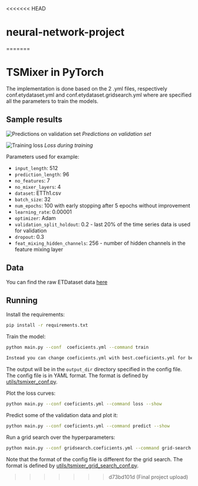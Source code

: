 <<<<<<< HEAD
# neural-network-project
=======
# TSMixer in PyTorch

The implementation is done based on the 2 .yml files, respectively conf.etydataset.yml and conf.etydataset.gridsearch.yml where are specified all the parameters to train the models.



## Sample results

![Predictions on validation set](readme_figures/preds.png)
*Predictions on validation set*

![Training loss](readme_figures/loss.png)
*Loss during training*

Parameters used for example:
* `input_length`: 512
* `prediction_length`: 96
* `no_features`: 7
* `no_mixer_layers`: 4
* `dataset`: ETTh1.csv
* `batch_size`: 32
* `num_epochs`: 100 with early stopping after 5 epochs without improvement
* `learning_rate`: 0.00001
* `optimizer`: Adam
* `validation_split_holdout`: 0.2 - last 20% of the time series data is used for validation
* `dropout`: 0.3
* `feat_mixing_hidden_channels`: 256 - number of hidden channels in the feature mixing layer

## Data

You can find the raw ETDataset data [here](https://github.com/zhouhaoyi/ETDataset/tree/11ab373cf9c9f5be7698e219a5a170e1b1c8a930)


## Running

Install the requirements:

```bash
pip install -r requirements.txt
```

Train the model:

```bash
python main.py --conf  coeficients.yml --command train

Instead you can change coeficients.yml with best.coeficients.yml for better accuracy but more time to train
```

The output will be in the `output_dir` directory specified in the config file. The config file is in YAML format. The format is defined by [utils/tsmixer_conf.py](utils/tsmixer_conf.py).

Plot the loss curves:

```bash
python main.py --conf coeficients.yml --command loss --show
```

Predict some of the validation data and plot it:

```bash
python main.py --conf coeficients.yml --command predict --show
```

Run a grid search over the hyperparameters:

```bash
python main.py --conf gridsearch.coeficients.yml --command grid-search
```

Note that the format of the config file is different for the grid search. The format is defined by [utils/tsmixer_grid_search_conf.py](utils/tsmixer_grid_search_conf.py).

>>>>>>> d73bd101d (Final project upload)

